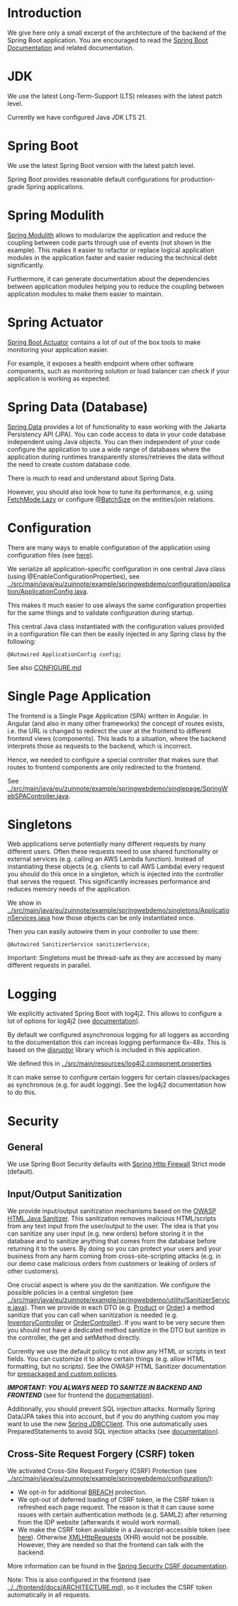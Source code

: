 # Introduction
We give here only a small excerpt of the architecture of the backend of the Spring Boot application. You are encouraged to read the [Spring Boot Documentation](https://docs.spring.io/spring-boot/docs/current/reference/htmlsingle/) and related documentation.

# JDK
We use the latest Long-Term-Support (LTS) releases with the latest patch level.

Currently we have configured Java JDK LTS 21.

# Spring Boot
We use the latest Spring Boot version with the latest patch level.

Spring Boot provides reasonable default configurations for production-grade Spring applications.

# Spring Modulith
[Spring Modulith](https://docs.spring.io/spring-modulith/reference/index.html) allows to modularize the application and reduce the coupling between code parts through use of events (not shown in the example). This makes it easier to refactor or replace logical application modules in the application faster and easier reducing the technical debt significantly.

Furthermore, it can generate documentation about the dependencies between application modules helping you to reduce the coupling between application modules to make them easier to maintain.

# Spring Actuator
[Spring Boot Actuator](https://docs.spring.io/spring-boot/docs/current/reference/html/actuator.html) contains a lot of out of the box tools to make monitoring your application easier.

For example, it exposes a health endpoint where other software components, such as monitoring solution or load balancer can check if your application is working as expected.

# Spring Data (Database)
[Spring Data](https://docs.spring.io/spring-data/jpa/reference/) provides a lot of functionality to ease working with the Jakarta Persistency API (JPA). You can code access to data in your code database independent using Java objects. You can then independent of your code configure the application to use a wide range of databases where the application during runtimes transparently stores/retrieves the data without the need to create custom database code.

There is much to read and understand about Spring Data.

However, you should also look how to tune its performance, e.g. using [FetchMode.Lazy](https://www.baeldung.com/hibernate-lazy-eager-loading) or configure [@BatchSize](https://www.baeldung.com/hibernate-fetchmode) on the entities/join relations.

# Configuration
There are many ways to enable configuration of the application using configuration files (see [here](https://docs.spring.io/spring-boot/docs/current/reference/html/features.html#features.external-config)).

We serialize all application-specific configuration in one central Java class (using @EnableConfigurationProperties), see [../src/main/java/eu/zuinnote/example/springwebdemo/configuration/application/ApplicationConfig.java](../src/main/java/eu/zuinnote/example/springwebdemo/configuration/application/ApplicationConfig.java). 

This makes it much easier to use always the same configuration properties for the same things and to validate configuration during startup.

This central Java class instantiated with the configuration values provided in a configuration file can then be easily injected in any Spring class by the following:
```
@Autowired ApplicationConfig config;
```

See also [CONFIGURE.md](./CONFIGURE.md)

# Single Page Application
The frontend is a Single Page Application (SPA) written in Angular. In Angular (and also in many other frameworks) the concept of routes exists, i.e. the URL is changed to redirect the user at the frontend to different frontend views (components). This leads to a situation, where the backend interprets those as requests to the backend, which is incorrect.

Hence, we needed to configure a special controller that makes sure that routes to frontend components are only redirected to the frontend.

See [../src/main/java/eu/zuinnote/example/springwebdemo/singlepage/SpringWebSPAController.java](../src/main/java/eu/zuinnote/example/springwebdemo/singlepage/SpringWebSPAController.java).

# Singletons
Web applications serve potentially many different requests by many different users. Often these requests need to use shared functionality or external services (e.g. calling an AWS Lambda function). Instead of instantiating these objects (e.g. clients to call AWS Lambda) every request you should do this once in a singleton, which is injected into the controller that serves the request. This significantly increases performance and reduces memory needs of the application.

We show in [../src/main/java/eu/zuinnote/example/springwebdemo/singletons/ApplicationServices.java](../src/main/java/eu/zuinnote/example/springwebdemo/singletons/ApplicationServices.java) how those objects can be only instantiated once.

Then you can easily autowire them in your controller to use them:
```
@Autowired SanitizerService sanitizerService;
```

Important: Singletons must be thread-safe as they are accessed by many different requests in parallel.

# Logging
We explicitly activated Spring Boot with log4j2. This allows to configure a lot of options for log4j2 (see [documentation](https://logging.apache.org/log4j/2.x/manual/configuration.html)).

By default we configured asynchronous logging for all loggers as according to the documentation this can increas logging performance 6x-48x. This is based on the [disruptor](https://lmax-exchange.github.io/disruptor/) library which is included in this application.

We defined this in [../src/main/resources/log4j2.component.properties](../src/main/resources/log4j2.component.properties)

It can make sense to configure certain loggers for certain classes/packages as synchronous (e.g. for audit logging). See the log4j2 documentation how to do this.
# Security
## General
We use Spring Boot Security defaults with [Spring Http Firewall](https://docs.spring.io/spring-security/reference/servlet/exploits/firewall.html) Strict mode (default).
## Input/Output Sanitization
We provide input/output sanitization mechanisms based on the [OWASP HTML Java Sanitizer](https://owasp.org/www-project-java-html-sanitizer/). This sanitization removes malicious HTML/scripts from any text input from the user/output to the user. The idea is that you can sanitize any user input (e.g. new orders) before storing it in the database and to sanitize anything that comes from the database before returning it to the users. By doing so you can protect your users and your business from any harm coming from cross-site-scripting attacks (e.g. in our demo case malicious orders from customers or leaking of orders of other customers).

One crucial aspect is where you do the sanitization. We configure the possible policies in a central singleton (see [../src/main/java/eu/zuinnote/example/springwebdemo/utility/SanitizerService.java](../src/main/java/eu/zuinnote/example/springwebdemo/utility/SanitizerService.java)). Then we provide in each DTO (e.g. [Product](../src/main/java/eu/zuinnote/example/springwebdemo/inventory/Product.java) or [Order](../src/main/java/eu/zuinnote/example/springwebdemo/order/Order.java)) a method sanitize that you can call when sanitization is needed (e.g. [InventoryController](../src/main/java/eu/zuinnote/example/springwebdemo/controller/InventoryController.java) or [OrderController](../src/main/java/eu/zuinnote/example/springwebdemo/controller/OrderController.java)). If you want to be very secure then you should not have a dedicated method sanitize in the DTO but sanitize in the controller, the get and setMethod directly. 

Currently we use the default policy to not allow any HTML or scripts in text fields. You can customize it to allow certain things (e.g. allow HTML formatting, but no scripts). See the OWASP HTML Sanitizer documentation for [prepackaged and custom policies](https://github.com/OWASP/java-html-sanitizer/tree/main?tab=readme-ov-file#prepackaged-policies).

***IMPORTANT: YOU ALWAYS NEED TO SANITZE IN BACKEND AND FRONTEND*** (see for frontend the [documentation](../../frontend/docs/ARCHITECTURE.md)).

Additionally, you should prevent SQL injection attacks. Normally Spring Data/JPA takes this into account, but if you do anything custom you may want to use the new [Spring JDBCClient](https://www.baeldung.com/spring-6-jdbcclient-api). This one automatically uses PreparedStatements to avoid SQL injection attacks (see [documentation](https://docs.spring.io/spring-boot/reference/data/sql.html#data.sql.jdbc-client)).
## Cross-Site Request Forgery (CSRF) token
We activated Cross-Site Request Forgery (CSRF) Protection (see [../src/main/java/eu/zuinnote/example/springwebdemo/configuration/](../src/main/java/eu/zuinnote/example/springwebdemo/configuration/)):
* We opt-in for additional [BREACH](https://en.wikipedia.org/wiki/BREACH) protection.
* We opt-out of deferred loading of CSRF token, ie the CSRF token is refreshed each page request. The reason is that it can cause some issues with certain authentication methods (e.g. SAML2) after returning from the IDP website (afterwards it would work normal).
* We make the CSRF token available in a Javascript-accessible token (see [here](https://docs.spring.io/spring-security/reference/servlet/exploits/csrf.html#csrf-integration-javascript)). Otherwise [XMLHttpRequests](https://developer.mozilla.org/en-US/docs/Web/API/XMLHttpRequest) (XHR) would not be possible. However, they are needed so that the frontend can talk with the backend. 

More information can be found in the [Spring Security CSRF documentation](https://docs.spring.io/spring-security/reference/servlet/exploits/csrf.html).

Note: This is also configured in the frontend (see [../../frontend/docs/ARCHITECTURE.md](../../frontend/docs/ARCHITECTURE.md)), so it includes the CSRF token automatically in all requests.
